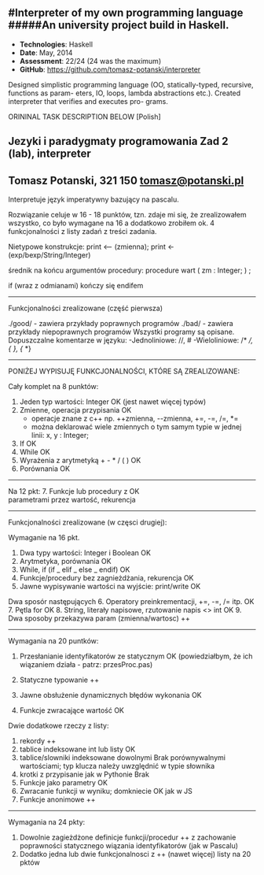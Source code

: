 #Interpreter of my own programming language
#####An university project build in Haskell.
---
- **Technologies**: Haskell
- **Date**: May, 2014
- **Assessment**: 22/24 (24 was the maximum)
- **GitHub**: https://github.com/tomasz-potanski/interpreter

Designed simplistic programming language (OO, statically-typed, recursive, functions as param-
eters, IO, loops, lambda abstractions etc.). Created interpreter that verifies and executes pro-
grams.

ORININAL TASK DESCRIPTION BELOW [Polish]
>>>>>>>>>>>>>>>>>>>>>>>


Jezyki i paradygmaty programowania
Zad 2 (lab), interpreter
---------

Tomasz Potanski, 321 150
tomasz@potanski.pl
------------

Interpretuje język imperatywny bazujący na pascalu.

Rozwiązanie celuje w 16 - 18 punktów, tzn. zdaje mi się, 
że zrealizowałem wszystko, co było wymagane na 16 
a dodatkowo zrobiłem ok. 4 funkcjonalności
z listy zadań z treści zadania. 

Nietypowe konstrukcje:
print <-- (zmienna);
print <- (exp/bexp/String/Integer)

średnik na końcu argumentów procedury:
	procedure wart ( zm : Integer; ) ;

if (wraz z odmianami) kończy się endifem

-----------------------------------------------
Funkcjonalności zrealizowane (część pierwsza)

./good/	- zawiera przykłady poprawnych programów
./bad/	- zawiera przykłady niepoprawnych programów
Wszystki programy są opisane.
Dopuszczalne komentarze w języku:
-Jednoliniowe: //, #
-Wieloliniowe: /* */, { }, {* *}

---------------------------------------------
PONIŻEJ WYPISUJĘ FUNKCJONALNOŚCI, KTÓRE SĄ ZREALIZOWANE:

Cały komplet na 8 punktów:
1. Jeden typ wartości: Integer				OK (jest nawet więcej typów)
2. Zmienne, operacja przypisania			OK 
	+ operacje znane z c++ np. ++zmienna, --zmienna, +=, -=, /=, *=
	+ można deklarować wiele zmiennych o tym samym typie w jednej linii: x, y : Integer;
3. If							OK
4. While						OK
5. Wyrażenia z arytmetyką + - * / ( )			OK
6. Porównania						OK

-----------------------------------------
Na 12 pkt:
7. Funkcje lub procedury z				OK 			
   parametrami przez wartość, rekurencja

----------------------------

Funkcjonalności zrealizowane (w częsci drugiej):

Wymaganie na 16 pkt.
1. Dwa typy wartości: Integer i Boolean			OK
2. Arytmetyka, porównania				OK
3. While, if (if _ elif _ else _ endif)			OK
4. Funkcje/procedury bez zagnieżdżania, rekurencja	OK
5. Jawne wypisywanie wartości na wyjście: print/write	OK

Dwa sposór następujących
6. Operatory preinkrementacji, +=, -=, /= itp.		OK 	
7. Pętla for						OK
8. String, literały napisowe, rzutowanie napis <> int	OK
9. Dwa sposoby przekazywa param (zmienna/wartosc)	++

-----------------------
Wymagania na 20 puntków:
1. Przesłanianie identyfikatorów ze statycznym 		OK (powiedziałbym, że 
   ich wiązaniem					   działa - patrz: przesProc.pas)
							  

2. Statyczne typowanie					++
3. Jawne obsłużenie dynamicznych błędów wykonania	OK
4. Funkcje zwracające wartość				OK

Dwie dodatkowe rzeczy z listy:
1. rekordy						++
2. tablice indeksowane int lub listy			OK
3. tablice/slowniki indeksowane dowolnymi		Brak
   porównywalnymi wartościami; typ klucza
   należy uwzględnić w typie słownika
4. krotki z przypisanie jak w Pythonie			Brak 
5. Funkcje jako parametry				OK
6. Zwracanie funkcji w wyniku; domkniecie		OK
   jak w JS
7. Funkcje anonimowe					++

------------------------
Wymagania na 24 pkty:
1. Dowolnie zagieżdżone definicje funkcji/procedur	++
   z zachowanie poprawności statycznego wiązania
   identyfikatorów (jak w Pascalu)
2. Dodatko jedna lub dwie funkcjonalnosci z		++ (nawet więcej)
   listy na 20 pktów
